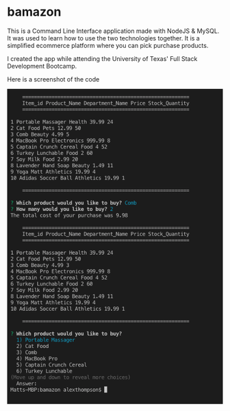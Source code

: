 # bamazon
This is a Command Line Interface application made with NodeJS & MySQL. It was used to learn how to use the two technologies together. It is a simplified ecommerce platform where you can pick purchase products. 

I created the app while attending the University of Texas' Full Stack Development Bootcamp.  

Here is a screenshot of the code

![alt text](demo.png)
